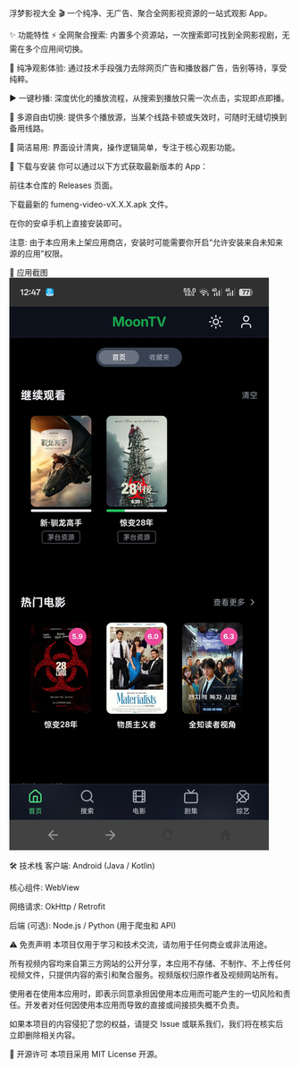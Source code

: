 浮梦影视大全 🎬
一个纯净、无广告、聚合全网影视资源的一站式观影 App。

✨ 功能特性
⚡ 全网聚合搜索: 内置多个资源站，一次搜索即可找到全网影视剧，无需在多个应用间切换。

🚫 纯净观影体验: 通过技术手段强力去除网页广告和播放器广告，告别等待，享受纯粹。

▶️ 一键秒播: 深度优化的播放流程，从搜索到播放只需一次点击，实现即点即播。

🔄 多源自由切换: 提供多个播放源，当某个线路卡顿或失效时，可随时无缝切换到备用线路。

📱 简洁易用: 界面设计清爽，操作逻辑简单，专注于核心观影功能。

🚀 下载与安装
你可以通过以下方式获取最新版本的 App：

前往本仓库的 Releases 页面。

下载最新的 fumeng-video-vX.X.X.apk 文件。

在你的安卓手机上直接安装即可。

注意: 由于本应用未上架应用商店，安装时可能需要你开启“允许安装来自未知来源的应用”权限。

📸 应用截图
![pic](/首页截图.jpg/)

🛠️ 技术栈
客户端: Android (Java / Kotlin)

核心组件: WebView

网络请求: OkHttp / Retrofit

后端 (可选): Node.js / Python (用于爬虫和 API)

⚠️ 免责声明
本项目仅用于学习和技术交流，请勿用于任何商业或非法用途。

所有视频内容均来自第三方网站的公开分享，本应用不存储、不制作、不上传任何视频文件，只提供内容的索引和聚合服务。视频版权归原作者及视频网站所有。

使用者在使用本应用时，即表示同意承担因使用本应用而可能产生的一切风险和责任。开发者对任何因使用本应用而导致的直接或间接损失概不负责。

如果本项目的内容侵犯了您的权益，请提交 Issue 或联系我们，我们将在核实后立即删除相关内容。

📄 开源许可
本项目采用 MIT License 开源。
